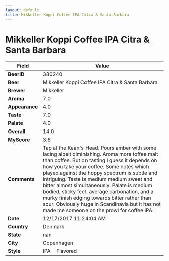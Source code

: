 ```yaml
---
layout: default
title: Mikkeller Koppi Coffee IPA Citra & Santa Barbara
---
```


# Mikkeller Koppi Coffee IPA Citra & Santa Barbara

| Field         | Value     |
|---------------|-----------|
| **BeerID** | 380240 |
| **Beer** | Mikkeller Koppi Coffee IPA Citra & Santa Barbara |
| **Brewer** | Mikkeller |
| **Aroma** | 7.0 |
| **Appearance** | 4.0 |
| **Taste** | 7.0 |
| **Palate** | 4.0 |
| **Overall** | 14.0 |
| **MyScore** | 3.6 |
| **Comments** | Tap at the Kean&#39;s Head. Pours amber with some lacing albeit diminishing. Aroma more toffee malt than coffee. But on tasting I guess it depends on how you take your coffee. Some notes which played against the hoppy spectrum is subtle and intriguing. Taste is medium medium sweet and bitter almost simultaneously. Palate is medium bodied, sticky feel, average carbonation, and a murky finish edging towards bitter rather than sour. Obviously huge in Scandinavia but it has not made me someone on the prowl for coffee IPA. |
| **Date** | 12/17/2017 11:24:04 AM |
| **Country** | Denmark |
| **State** | nan |
| **City** | Copenhagen |
| **Style** | IPA - Flavored |
